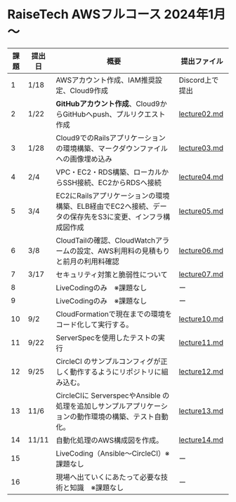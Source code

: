 # RaiseTech AWSフルコース 2024年1月～
|課題|提出日   |概要                                  |提出ファイル                               |
|--------|---------------|------------------------------------------|--------------------------------|
1|1/18|AWSアカウント作成、IAM推奨設定、Cloud9作成|Discord上で提出|
2|1/22|**GitHubアカウント作成**、Cloud9からGitHubへpush、プルリクエスト作成| [lecture02.md](https://github.com/taemimizukura/RaiseTech/blob/main/lecture02.md)  
3|1/28|Cloud9でのRailsアプリケーションの環境構築、マークダウンファイルへの画像埋め込み| [lecture03.md](https://github.com/taemimizukura/RaiseTech/blob/main/lecture03.md)|
4|2/4|VPC・EC2・RDS構築、ローカルからSSH接続、EC2からRDSへ接続| [lecture04.md](https://github.com/taemimizukura/RaiseTech/blob/main/lecture04.md)  
5|3/4|EC2にRailsアプリケーションの環境構築、ELB経由でEC2へ接続、データの保存先をS3に変更、インフラ構成図作成|[lecture05.md](https://github.com/taemimizukura/RaiseTech/blob/main/lecture05.md)  
6|3/8|CloudTailの確認、CloudWatchアラームの設定、AWS利用料の見積もりと前月の利用料確認|[lecture06.md](https://github.com/taemimizukura/RaiseTech/blob/main/lecture06.md)  
7|3/17|セキュリティ対策と脆弱性について|[lecture07.md](https://github.com/taemimizukura/RaiseTech/blob/main/lecture07.md)  
8||LiveCodingのみ　※課題なし| ー
9||LiveCodingのみ　※課題なし| ー
10|9/2|CloudFormationで現在までの環境をコード化して実行する。|[lecture10.md](https://github.com/taemimizukura/RaiseTech/blob/main/lectur10.md)  
11|9/22|ServerSpecを使用したテストの実行|[lecture11.md](https://github.com/taemimizukura/RaiseTech/blob/main/lectur11.md)|  
12|9/25|CircleCI のサンプルコンフィグが正しく動作するようにリポジトリに組み込む。|[lecture12.md](https://github.com/taemimizukura/RaiseTech/blob/main/lectur12.md)|[lecture12_syntaxfix.md](https://github.com/taemimizukura/RaiseTech/blob/main/lecture12_syntaxfix.md)  
13|11/6|CircleCIに ServerspecやAnsible の処理を追加しサンプルアプリケーションの動作環境の構築、テスト自動化。|[lecture13.md](https://github.com/taemimizukura/RaiseTech/blob/main/lectur13.md)  
14|11/11|自動化処理のAWS構成図を作成。|[lecture14.md](https://github.com/taemimizukura/RaiseTech/blob/main/lectur14.md)  
15||LiveCoding（Ansible〜CircleCI）※課題なし| ー
16||現場へ出ていくにあたって必要な技術と知識　※課題なし| ー
